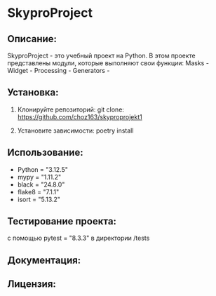 # SkyproProject

## Описание:

SkyproProject - это учебный проект на Python.
В этом проекте  представлены модули,
которые выполняют свои функции:
Masks - 
Widget - 
Processing - 
Generators - 

## Установка:

1. Клонируйте репозиторий:
git clone: https://github.com/choz163/skyproprojekt1

2. Установите зависимости:
poetry install

## Использование:

* Python = "3.12.5"
* mypy =   "1.11.2"
* black =  "24.8.0"
* flake8 = "7.1.1"
* isort =  "5.13.2"

## Тестирование проекта:

с помощью pytest = "8.3.3" в директории /tests

## Документация:


## Лицензия:
